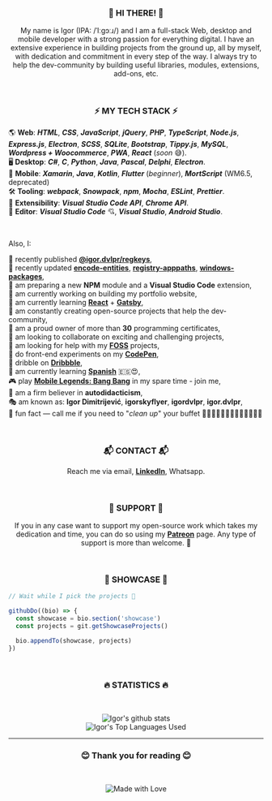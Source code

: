 <h3 align="center">👋 HI THERE! 👋</h3>

<p align="center">
My name is Igor (IPA: /ˈIːɡɔːɹ/) and I am a full-stack Web, desktop and mobile developer with a strong passion for everything digital.
I have an extensive experience in building projects from the ground up, all by myself, with dedication and commitment in every step of the way.
I always try to help the dev-community by building useful libraries, modules, extensions, add-ons, etc.
</p>

<br>

<h3 align="center">⚡ MY TECH STACK ⚡</h3>

🌎 **Web**: _**HTML**_, _**CSS**_, _**JavaScript**_, _**jQuery**_, _**PHP**_, _**TypeScript**_, _**Node.js**_, _**Express.js**_, _**Electron**_, _**SCSS**_, _**SQLite**_, _**Bootstrap**_, _**Tippy.js**_, _**MySQL**_, _**Wordpress + Woocommerce**_, _**PWA**_, _**React**_ (*soon* 😅). <br>
🖥️ **Desktop**: _**C#**_, _**C**_, _**Python**_, _**Java**_, _**Pascal**_, _**Delphi**_, _**Electron**_. <br>
📱 **Mobile**: _**Xamarin**_, _**Java**_, _**Kotlin**_, _**Flutter**_ (*beginner*), _**MortScript**_ (WM6.5, deprecated) <br>
🛠️ **Tooling**: _**webpack**_, _**Snowpack**_, _**npm**_, _**Mocha**_, _**ESLint**_, _**Prettier**_. <br>
🦖 **Extensibility**: _**Visual Studio Code API**_, _**Chrome API**_. <br>
🥊 **Editor**: _**Visual Studio Code**_ 💘, _**Visual Studio**_, _**Android Studio**_.

<br>

Also, I:

📢 recently published **[@igor.dvlpr/regkeys](https://www.npmjs.com/package/@igor.dvlpr/regkeys)**, <br>
👀 recently updated **[encode-entities](https://www.npmjs.com/package/encode-entities)**, **[registry-apppaths](https://www.npmjs.com/package/registry-apppaths)**, **[windows-packages](https://www.npmjs.com/package/windows-packages)**, <br>
🧃 am preparing a new **NPM** module and a **Visual Studio Code** extension, <br>
💫 am currently working on building my portfolio website, <br>
🌱 am currently learning **[React](https://reactjs.org)** + **[Gatsby](https://www.gatsbyjs.com)**, <br>
🎁 am constantly creating open-source projects that help the dev-community, <br>
📒 am a proud owner of more than **30** programming certificates, <br>
👯 am looking to collaborate on exciting and challenging projects, <br>
🤝 am looking for help with my **[FOSS](https://github.com/igorskyflyer?tab=repositories)** projects, <br>
🧪 do front-end experiments on my **[CodePen](https://codepen.io/igorskyflyer/pens/public/)**, <br>
🏀 dribble on **[Dribbble](https://dribbble.com/igordvlpr)**, <br>
🙊 am currently learning **[Spanish](https://en.m.wikipedia.org/wiki/Spanish_language)** 🇪🇸😍, <br>
🎮 play **[Mobile Legends: Bang Bang](https://mobilelegends.com/en)** in my spare time - join me, <br>
🐬 am a firm believer in **autodidacticism**, <br>
🎭 am known as: **Igor Dimitrijević**, **igorskyflyer**, **igordvlpr**, **igor.dvlpr**, <br>
🤭 fun fact — call me if you need to "_clean up_" your buffet 🍖🧀🥩🍟🍕🌮🌯🍣🍔🍫🍩🥧🥗 <br>

<br>

<h3 align="center">📬 CONTACT 📬</h3>

<p align="center">
  Reach me via email, <a href="https://www.linkedin.com/in/igor-dvlpr"><strong>LinkedIn</strong></a>, Whatsapp.
</p>

<br>

<h3 align="center">🎁 SUPPORT 🎁</h3>

<p align="center">
If you in any case want to support my open-source work which takes my dedication and time, you can do so using my <a href="https://patreon.com/igor_dvlpr"><strong>Patreon</strong></a> page.
Any type of support is more than welcome. 🙂
</p>

<br>

<h3 align="center">🌟 SHOWCASE 🌟</h3>

```js
// Wait while I pick the projects 🥴

githubDo((bio) => {
  const showcase = bio.section('showcase')
  const projects = git.getShowcaseProjects()

  bio.appendTo(showcase, projects)
})
````

<br>

<h3 align="center">🔥 STATISTICS 🔥</h3>

<br>

<p align="center">
  <img src="https://github-readme-stats.vercel.app/api?username=igorskyflyer&count_private=true&show_icons=true&theme=tokyonight&include_all_commits=true&custom_title=👻%20Github%20Stats%20👻" alt="Igor&#39;s github stats">
  <br>
  <img src="https://github-readme-stats.vercel.app/api/top-langs/?username=igorskyflyer&layout=compact&theme=tokyonight&count_private=true&langs_count=8&card_width=445&custom_title=👅%20Most%20Used%20Languages%20Here%20👅" alt="Igor&#39;s Top Languages Used">
 </p>

---

<h3 align="center">😊 Thank you for reading 😊</h3>

<br>

<p align="center">
  <img src="http://forthebadge.com/images/badges/built-with-love.svg" alt="Made with Love">
</p>
